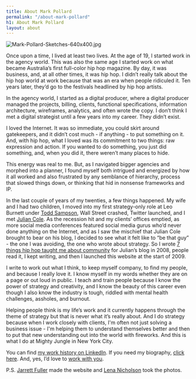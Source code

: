 ```yaml
---
title: About Mark Pollard
permalink: "/about-mark-pollard"
h1: About Mark Pollard
layout: about
---
```


![Mark-Pollard-Sketches-640x400.jpg](/uploads/Mark-Pollard-Sketches-640x400.jpg)

Once upon a time, I lived at least two lives. At the age of 19, I started work in the agency world. This was also the same age I started work on what became Australia’s first full-color hip hop magazine. By day, it was business, and, at all other times, it was hip hop. I didn’t really talk about the hip hop world at work because that was an era when people ridiculed it. Ten years later, they’d go to the festivals headlined by hip hop artists.

In the agency world, I started as a digital producer, where a digital producer managed the projects, billing, clients, functional specifications, information architecture, wireframes, analytics, and often wrote the copy. I don’t think I met a digital strategist until a few years into my career. They didn’t exist.

I loved the Internet. It was so immediate, you could skirt around gatekeepers, and it didn’t cost much - if anything - to put something on it. And, with hip hop, what I loved was its commitment to two things: raw expression and action. If you wanted to do something, you just did something, and, when you did it, there weren’t many places to hide.

This energy was real to me. But, as I navigated bigger agencies and morphed into a planner, I found myself both intrigued and energized by how it all worked and also frustrated by any semblance of hierarchy, process that slowed things down, or thinking that hid in nonsense frameworks and IP.

In the last couple of years of my twenties, a few things happened. My wife and I had two children, I moved into my first strategy-only role at Leo Burnett under [Todd Sampson](http://toddsampson.com.au/), Wall Street crashed, Twitter launched, and I met [Julian Cole](https://twitter.com/juliancole). As the recession hit and my clients’ offices emptied, as more social media conferences featured social media gurus who’d never done anything on the Internet, and as I saw the mischief that Julian Cole brought to bear on his blog, I decided to see what it felt like to “be that guy” - the one I was avoiding, the one who wrote about strategy. So I wrote [7 things hip hop taught me about community](http://adspace-pioneers.blogspot.com/2008/12/7-things-hip-hop-taught-me-about.html) for Julian’s blog in 2008, people read it, I kept writing, and then I launched this website at the start of 2009.

I write to work out what I think, to keep myself company, to find my people, and because I really love it. I know myself in my words whether they are on a page or out loud in public. I teach and train people because I know the power of strategy and creativity, and I know the beauty of this career even though I also know the industry is tough, riddled with mental health challenges, assholes, and burnout.

Helping people think is my life’s work and it currently happens through the theme of strategy but that is never what it’s really about. And I do strategy because when I work closely with clients, I'm often not just solving a business issue - I'm helping them to understand themselves better and then to put that new understanding out into the world with fireworks.  And this is what I do at Mighty Jungle in New York City.

You can find [my work history on LinkedIn](https://www.linkedin.com/in/markpollardstrategist/).
If you need my biography, [click here](biography/).
And, yes, I’d love to [work with you](/work-with-me/).

P.S. [Jarrett Fuller](http://jarrettfuller.com/) made the website and [Lena Nicholson](http://www.lenanicholson.com/) took the photos.